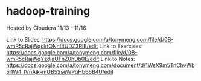 hadoop-training
===============
Hosted by Cloudera 11/13 - 11/16

Link to Slides: https://docs.google.com/a/tonymeng.com/file/d/0B-wmR5cRajWqdktQNnI4UDZ3RlE/edit
Link to Exercises: https://docs.google.com/a/tonymeng.com/file/d/0B-wmR5cRajWqYzdjaUFnZ0hDb0E/edit
Link to Notes: https://docs.google.com/a/tonymeng.com/document/d/1WsX9m5TnChvWb5l1W4_IVnAjk-mUB5SseWPqHb66B4U/edit

